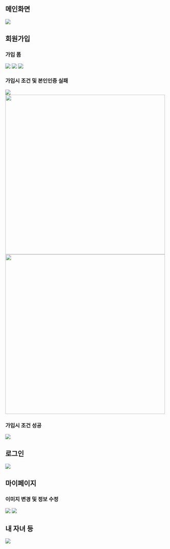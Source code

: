 <h2>메인화면</h2>
<img src="https://github.com/user-attachments/assets/caf2de3a-8598-45c1-9313-d05dfb0234e8">
</br>
<h2>회원가입</h2>
<h3>가입 폼</h3>
<img src="https://github.com/user-attachments/assets/be70006d-36cb-4284-b9f4-a09c1a1da027">
<img src="https://github.com/user-attachments/assets/770cf402-a0f8-4842-ba0f-63dbe6a95a89">
<img src="https://github.com/user-attachments/assets/8477b8cb-f8bf-4d07-b6a7-36b8510989fa">
<h3>가입시 조건 및 본인인증 실패</h3>
<img src="https://github.com/user-attachments/assets/99454ddd-0688-4268-a706-5fc71196a4b2">
<img src="https://github.com/user-attachments/assets/37121136-5fac-443e-804f-cf64ccdf7195" width="500" height="500">
<img src="https://github.com/user-attachments/assets/8fddf521-22bb-4c3c-9860-7cd0671eedd6" width="500" height="500">
<h3>가입시 조건 성공</h3>
<img src="https://github.com/user-attachments/assets/e59dc334-b0b4-4469-abf8-9c2bec6ecdad">
</br>
<h2>로그인</h2>
<img src="https://github.com/user-attachments/assets/9fb2af95-019b-4beb-a6c0-6f6b48b31d7b">
<h2>마이페이지</h2>
<h3>이미지 변경 및 정보 수정</h3>
<img src="https://github.com/user-attachments/assets/47170fc3-0812-444b-9a14-8900fbdfb860">
<img src="https://github.com/user-attachments/assets/931ea186-ff66-4aa2-a415-1f6bed9b6d6e">
<h2>내 자녀 등</h2>
<img src="https://github.com/user-attachments/assets/bd4bc200-ac1e-474e-bfe5-53d133ae5f22">



